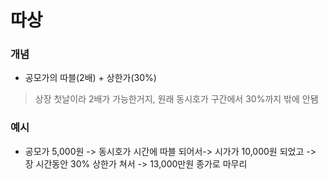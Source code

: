 # 따상 

### **개념**

* 공모가의 따블(2배) + 상한가(30%)

> 상장 첫날이라 2배가 가능한거지, 
> 원래 동시호가 구간에서 30%까지 밖에 안됌

### **예시**

* 공모가 5,000원 -> 동시호가 시간에 따블 되어서-> 시가가 10,000원 되었고 -> 장 시간동안 30% 상한가 쳐서 -> 13,000만원 종가로 마무리 